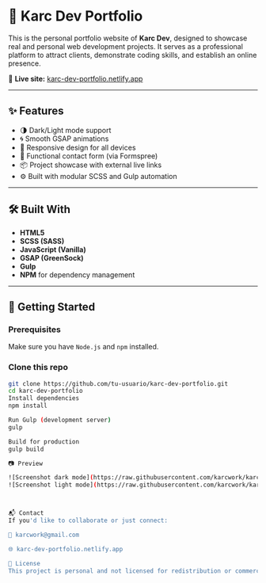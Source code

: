 # 💼 Karc Dev Portfolio

This is the personal portfolio website of **Karc Dev**, designed to showcase real and personal web development projects. It serves as a professional platform to attract clients, demonstrate coding skills, and establish an online presence.

🔗 **Live site:** [karc-dev-portfolio.netlify.app](https://karc-dev-portfolio.netlify.app)

---

## ✨ Features

- 🌗 Dark/Light mode support
- 🌀 Smooth GSAP animations
- 📱 Responsive design for all devices
- 📩 Functional contact form (via Formspree)
- 📦 Project showcase with external live links
- ⚙️ Built with modular SCSS and Gulp automation

---

## 🛠️ Built With

- **HTML5**
- **SCSS (SASS)**
- **JavaScript (Vanilla)**
- **GSAP (GreenSock)**
- **Gulp**
- **NPM** for dependency management

---

## 📁 Getting Started

### Prerequisites

Make sure you have `Node.js` and `npm` installed.

### Clone this repo

```bash
git clone https://github.com/tu-usuario/karc-dev-portfolio.git
cd karc-dev-portfolio
Install dependencies
npm install

Run Gulp (development server)
gulp

Build for production
gulp build

📷 Preview

![Screenshot dark mode](https://raw.githubusercontent.com/karcwork/karc-dev-portfolio/main/src/img/preview-dark.png)
![Screenshot light mode](https://raw.githubusercontent.com/karcwork/karc-dev-portfolio/main/src/img/preview-light.png)



📬 Contact
If you'd like to collaborate or just connect:

📧 karcwork@gmail.com

🌐 karc-dev-portfolio.netlify.app

🔖 License
This project is personal and not licensed for redistribution or commercial use without permission.